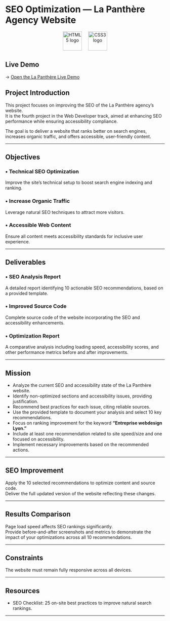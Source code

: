 # SEO Optimization — La Panthère Agency Website

<p align="center">
  <img src="https://cdn.jsdelivr.net/gh/devicons/devicon/icons/html5/html5-original-wordmark.svg" alt="HTML5 logo" height="60" />
  &nbsp;&nbsp;&nbsp;
  <img src="https://cdn.jsdelivr.net/gh/devicons/devicon/icons/css3/css3-original.svg" alt="CSS3 logo" height="60" />
</p>


## Live Demo  
→ [Open the La Panthère Live Demo](https://bedgard.github.io/LaPanthereSEO-project-3/)

## Project Introduction

This project focuses on improving the SEO of the La Panthère agency’s website.  
It is the fourth project in the Web Developer track, aimed at enhancing SEO performance while ensuring accessibility compliance.

The goal is to deliver a website that ranks better on search engines, increases organic traffic, and offers accessible, user-friendly content.

---

## Objectives

### • Technical SEO Optimization  
Improve the site’s technical setup to boost search engine indexing and ranking.

### • Increase Organic Traffic  
Leverage natural SEO techniques to attract more visitors.

### • Accessible Web Content  
Ensure all content meets accessibility standards for inclusive user experience.

---

## Deliverables

### • SEO Analysis Report  
A detailed report identifying 10 actionable SEO recommendations, based on a provided template.

### • Improved Source Code  
Complete source code of the website incorporating the SEO and accessibility enhancements.

### • Optimization Report  
A comparative analysis including loading speed, accessibility scores, and other performance metrics before and after improvements.

---

## Mission

- Analyze the current SEO and accessibility state of the La Panthère website.  
- Identify non-optimized sections and accessibility issues, providing justification.  
- Recommend best practices for each issue, citing reliable sources.  
- Use the provided template to document your analysis and select 10 key recommendations.  
- Focus on ranking improvement for the keyword **“Entreprise webdesign Lyon.”**  
- Include at least one recommendation related to site speed/size and one focused on accessibility.  
- Implement necessary improvements based on the recommended actions.

---

## SEO Improvement

Apply the 10 selected recommendations to optimize content and source code.  
Deliver the full updated version of the website reflecting these changes.

---

## Results Comparison

Page load speed affects SEO rankings significantly.  
Provide before-and-after screenshots and metrics to demonstrate the impact of your optimizations across all 10 recommendations.

---

## Constraints

The website must remain fully responsive across all devices.

---

## Resources

- SEO Checklist: 25 on-site best practices to improve natural search rankings.

---
